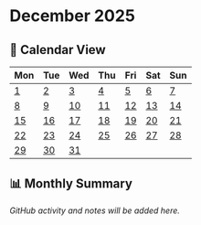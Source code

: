 # December 2025

## 📅 Calendar View

| Mon | Tue | Wed | Thu | Fri | Sat | Sun |
|-----|-----|-----|-----|-----|-----|-----|
| [1](01-12-2025.md) | [2](02-12-2025.md) | [3](03-12-2025.md) | [4](04-12-2025.md) | [5](05-12-2025.md) | [6](06-12-2025.md) | [7](07-12-2025.md) |
| [8](08-12-2025.md) | [9](09-12-2025.md) | [10](10-12-2025.md) | [11](11-12-2025.md) | [12](12-12-2025.md) | [13](13-12-2025.md) | [14](14-12-2025.md) |
| [15](15-12-2025.md) | [16](16-12-2025.md) | [17](17-12-2025.md) | [18](18-12-2025.md) | [19](19-12-2025.md) | [20](20-12-2025.md) | [21](21-12-2025.md) |
| [22](22-12-2025.md) | [23](23-12-2025.md) | [24](24-12-2025.md) | [25](25-12-2025.md) | [26](26-12-2025.md) | [27](27-12-2025.md) | [28](28-12-2025.md) |
| [29](29-12-2025.md) | [30](30-12-2025.md) | [31](31-12-2025.md) | | | | |

## 📊 Monthly Summary

*GitHub activity and notes will be added here.*
